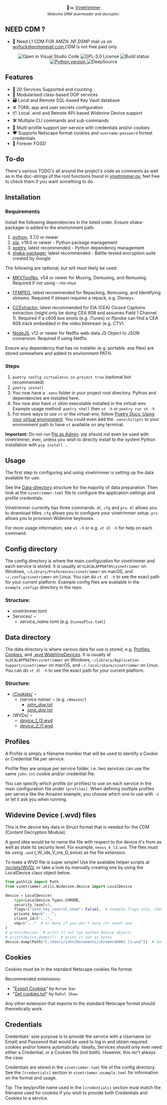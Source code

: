 <p align="center">
    🍃✂️ <a href="https://github.com/WVDUMP/vinetrimmer">Vinetrimmer</a>
    <br/>
    <sup><em>Widevine DRM downloader and decrypter.</em></sup>
</p>

## NEED CDM ?

- 🎉 Need L1 CDM FOR AMZN ,NF,DSNP mail us on wvfuck@protonmail.com,CDM is not free paid only

<p align="center">
    <img src="https://open.vscode.dev/badges/open-in-vscode.svg" alt="Open in Visual Studio Code"/>
    </a>
    <img src="https://img.shields.io/badge/license-GPL--3.0-orange" alt="GPL-3.0 License">
    </a>
    <img src="https://github.com/WVDUMP/vinetrimmer/actions/workflows/build.yml/badge.svg" alt="Build status">
    </a>
    <a href="https://python.org">
        <img src="https://img.shields.io/badge/python-3.7%2B-informational" alt="Python version">
    </a>
    <img src="https://deepsource.io/gh/WVDUMP/vinetrimmer.svg/?label=active+issues" alt="DeepSource">
    </a>
</p>

## Features

- 🎉 20 Services Supported and counting
- 🧩 Modularised class-based OOP services
- 🗃️ Local and Remote SQL-based Key Vault database
- ⚙️ TOML app and user secrets configuration
- 📦 Local .wvd and Remote API-based Widevine Device support
- 🛠️ Multiple CLI commands and sub-commands
- 👥 Multi-profile support per-service with credentials and/or cookies
- ❤️ Supports Netscape format cookies and `username:password` format credentials
- 🤘 Forever FOSS!

## To-do

There's various TODO's all around the project's code as comments as well as in the doc-strings of the root functions
found in [vinetrimmer.py](vinetrimmer/vinetrimmer.py), feel free to check them if you want something to do.

## Installation

### Requirements

Install the following dependencies in the listed order. Ensure shaka-packager is added to the environment path.

1. [python], 3.7.0 or newer
2. [pip], v19.0 or newer - Python package management
3. [poetry], latest recommended - Python dependency management
4. [shaka-packager], latest recommended - Battle-tested encryption suite created by Google

  [python]: <https://python.org>
  [pip]: <https://pip.pypa.io/en/stable/installing>
  [poetry]: <https://python-poetry.org/docs/#installation>
  [shaka-packager]: <https://github.com/google/shaka-packager/releases/latest>

The following are optional, but will most likely be used:

- [MKVToolNix], v54 or newer for Muxing, Demuxing, and Remuxing.
  Required if not using --no-mux
- [FFMPEG], latest recommended for Repacking, Remuxing, and Identifying streams.
  Required if stream requires a repack, e.g. Disney+
- [CCExtractor], latest recommended for EIA (CEA) Closed Captions extraction (might only be doing CEA 608 and assumes Field 1 Channel 1).
  Required if a c608 box exists (e.g. iTunes) or ffprobe can find a CEA 608 track embedded in the video bitstream (e.g. CTV).
- [NodeJS], v12 or newer for Netflix web-data JS Object to JSON conversion.
  Required if using Netflix

  [MKVToolNix]: <https://mkvtoolnix.download/downloads.html>
  [FFMPEG]: <https://fmpeg.org>
  [CCExtractor]: <https://github.com/CCExtractor/ccextractor>
  [NodeJS]: <https://nodejs.org>

Ensure any dependency that has no installer (e.g. portable .exe files) are stored somewhere and added to environment PATH.

### Steps

1. `poetry config virtualenvs.in-project true` (optional but recommended)
2. `poetry install`
3. You now have a `.venv` folder in your project root directory. Python and dependencies are installed here.
4. You now also have `vt` shim executable installed in the virtual-env.
   Example usage method: `poetry shell` then `vt -h` or `poetry run vt -h`
5. For more ways to use `vt` or the virtual-env, follow [Poetry Docs: Using your virtual environment].
   You could even add the `.venv\Scripts` to your environment path to have `vt` available on any terminal.

  [Poetry Docs: Using your virtual environment]: <https://python-poetry.org/docs/basic-usage/#using-your-virtual-environment>

**Important:** Do not run [Pip as Admin]. pip should not even be used with vinetrimmer, ever, unless you wish to directly install to
the system Python installation with `pip install .`.

  [Pip as Admin]: <https://WVDUMP.github.io/VSGAN/pip-as-admin>

## Usage

The first step to configuring and using vinetrimmer is setting up the data available for use.

See the [Data-directory](#data-directory-data) structure for the majority of data preparation. Then look at the
`vinetrimmer.toml` file to configure the application settings and profile credentials.

Vinetrimmer currently has three commands: `dl`, `cfg` and `prv`. `dl` allows you to download titles. `cfg` allows you to
configure your vinetrimmer setup. `prv` allows you to provision Widevine keyboxes.

For more usage information, see `vt -h` or e.g. `vt dl -h` for help on each command.

## Config directory

The config directory is where the main configuration for vinetrimmer and each service is stored.
It is usually at `%LOCALAPPDATA%\vinetrimmer` on Windows, `~/Library/Preferences/vinetrimmer` on macOS,
and `~/.config/vinetrimmer` on Linux. You can do `vt dl -h` to see the exact path for your current platform.
Example config files are available in the `example_configs` directory in the repo.

### Structure:

-   vinetrimmer.toml
-   Services/ ¬
    -   _service_name_.toml (e.g. `DisneyPlus.toml`)


## Data directory

The data directory is where various data for use is stored, e.g. [Profiles](#profiles), [Cookies](#cookies), and
[.wvd WideVineDevices](#widevine-device-wvd-files). It is usually at `%LOCALAPPDATA%\vinetrimmer` on Windows,
`~/Library/Application Support/vinetrimmer` on macOS, and `~/.local/share/vinetrimmer` on Linux. You can do
`vt dl -h` to see the exact path for your current platform.

### Structure:

-   [/Cookies/](#cookies) ¬
    -   /_service name_/ ¬ (e.g. `/Amazon/`)
        -   [_john_doe_.txt](#profiles)
        -   [_jane_doe_.txt](#profiles)
-   /WVDs/ ¬
    -   [_device_1_l3_.wvd](#widevine-device-wvd-files)
    -   [_device_2_l1_.wvd](#widevine-device-wvd-files)

## Profiles

A Profile is simply a filename moniker that will be used to identify a Cookie or Credential file per service.

Profile files are unique per service folder, i.e. two services can use the same `john.txt` cookie and/or credential
file.

You can specify which profile (or profiles) to use on each service in the main configuration file under `[profiles]`.
When defining multiple profiles per service like the Amazon example, you choose which one to use with `-z` or let it
ask you when running.

## Widevine Device (.wvd) files

This is the device key data in Struct format that is needed for the CDM (Content Decryption Module).

A good idea would be to name the file with respect to the device it's from as well as state its security level.
For example, `nexus_6_l3.wvd`. The files must be using `.wvd` (\_W_ide_V_ine_D_evice) as the file extension.

To make a WVD file is super simple! Use the available helper scripts at [/scripts/WVD/](/scripts/WVD), or take a look
by manually creating one by using the LocalDevice class object below.

```py
from pathlib import Path
from vinetrimmer.utils.Widevine.device import LocalDevice

device = LocalDevice(
    type=LocalDevice.Types.CHROME,
    security_level=3,
    flags={"send_key_control_none": False},  # example flags only, check struct in LocalDevice() to see flags
    private_key=b"...",
    client_id=b"...",
    vmp=b"..."  # or None if you don't have (or need) one
)
# print(device)  # print it out (as python Device object)
# print(device.dumps())  # print it out as bytes
device.dump(Path("C:/Users/john/Documents/chromecdm903_l3.wvd"))  # dump it to a file
```

## Cookies

Cookies must be in the standard Netscape cookies file format. 

Recommended extensions:

- "[Export Cookies](https://addons.mozilla.org/addon/export-cookies-txt)" by `Rotem Dan`
- "[Get cookies.txt](https://chrome.google.com/webstore/detail/bgaddhkoddajcdgocldbbfleckgcbcid)" by `Rahul Shaw`

Any other extension that exports to the standard Netscape format should theoretically work.

## Credentials

Credentials' sole purpose is to provide the service with a Username (or Email) and Password that would be used to
log in and obtain required cookies and/or tokens automatically. Ideally, Services should only ever need either a
Credential, or a Cookies file (not both). However, this isn't always the case.

Credentials are stored in the `vinetrimmer.toml` file of the config directory. See the `[credentials]` section
in `vinetrimmer.example.toml` for information on the format and usage.

Tip: The key/profile name used in the `[credentials]` section must match the filename used for cookies
     if you wish to provide both Credentials and Cookies to a service.


